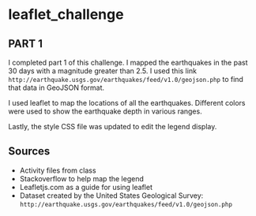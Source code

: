 # leaflet_challenge


## PART 1

I completed part 1 of this challenge. I mapped the earthquakes in the past 30 days with a magnitude greater than 2.5. I used this link    `http://earthquake.usgs.gov/earthquakes/feed/v1.0/geojson.php` to find that data in GeoJSON format. 

I used leaflet to map the locations of all the earthquakes. Different colors were used to show the earthquake depth in various ranges. 

Lastly, the style CSS file was updated to edit the legend display.


## Sources

* Activity files from class
* Stackoverflow to help map the legend
* Leafletjs.com as a guide for using leaflet
* Dataset created by the United States Geological Survey: `http://earthquake.usgs.gov/earthquakes/feed/v1.0/geojson.php`
